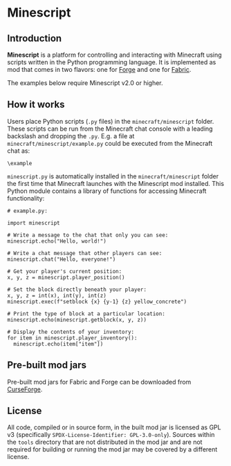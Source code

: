 # Minescript

## Introduction

**Minescript** is a platform for controlling and interacting with Minecraft
using scripts written in the Python programming language. It is implemented as
mod that comes in two flavors: one for [Forge](https://files.minecraftforge.net/net/minecraftforge/forge/) and one for [Fabric](https://fabricmc.net/).

The examples below require Minescript v2.0 or higher.

## How it works

Users place Python scripts (`.py` files) in the `minecraft/minescript` folder.
These scripts can be run from the Minecraft chat console with a leading
backslash and dropping the `.py`. E.g. a file at `minecraft/minescript/example.py`
could be executed from the Minecraft chat as:

```
\example
```

`minescript.py` is automatically installed in the `minecraft/minescript` folder
the first time that Minecraft launches with the Minescript mod installed. This
Python module contains a library of functions for accessing Minecraft
functionality:

```
# example.py:

import minescript

# Write a message to the chat that only you can see:
minescript.echo("Hello, world!")

# Write a chat message that other players can see:
minescript.chat("Hello, everyone!")

# Get your player's current position:
x, y, z = minescript.player_position()

# Set the block directly beneath your player:
x, y, z = int(x), int(y), int(z)
minescript.exec(f"setblock {x} {y-1} {z} yellow_concrete")

# Print the type of block at a particular location:
minescript.echo(minescript.getblock(x, y, z))

# Display the contents of your inventory:
for item in minescript.player_inventory():
  minescript.echo(item["item"])
```

## Pre-built mod jars

Pre-built mod jars for Fabric and Forge can be downloaded from
[CurseForge](https://www.curseforge.com/minecraft/mc-mods/minescript/files).

## License

All code, compiled or in source form, in the built mod jar is licensed as GPL
v3 (specifically `SPDX-License-Identifier: GPL-3.0-only`). Sources within the
`tools` directory that are not distributed in the mod jar and are not required
for building or running the mod jar may be covered by a different license.
